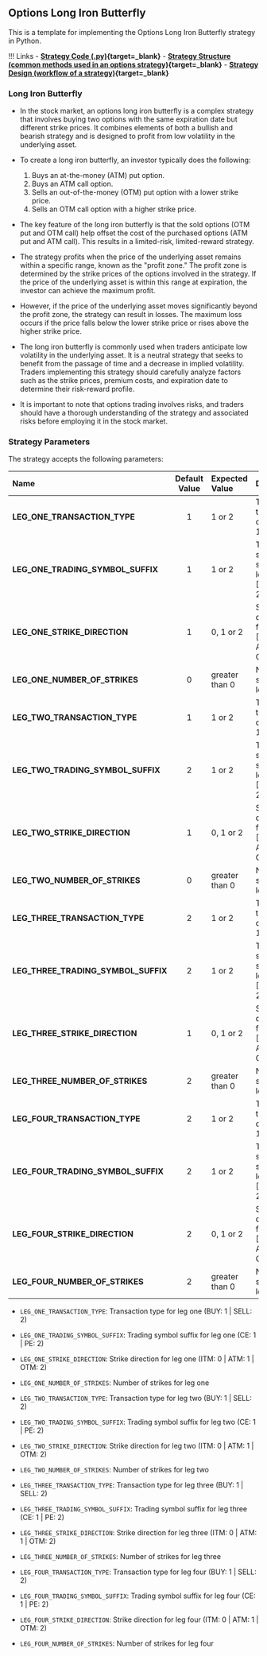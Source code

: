 ## Options Long Iron Butterfly

This is a template for implementing the Options Long Iron Butterfly strategy in Python.

!!! Links
    - **[Strategy Code (.py)](https://github.com/algobulls/pyalgostrategypool/blob/master/pyalgostrategypool/options_long_iron_butterfly.py){target=_blank}**
    - **[Strategy Structure (common methods used in an options strategy)](common_options_strategy.md){target=_blank}**
    - **[Strategy Design (workflow of a strategy)](../pyalgotrad/structure.md){target=_blank}**

### Long Iron Butterfly
- In the stock market, an options long iron butterfly is a complex strategy that involves buying two options with the same expiration date but different strike prices. It combines elements of both a bullish and bearish strategy and is designed to profit from low volatility in the underlying asset.

- To create a long iron butterfly, an investor typically does the following:

    1. Buys an at-the-money (ATM) put option.
    2. Buys an ATM call option.
    3. Sells an out-of-the-money (OTM) put option with a lower strike price.
    4. Sells an OTM call option with a higher strike price.

- The key feature of the long iron butterfly is that the sold options (OTM put and OTM call) help offset the cost of the purchased options (ATM put and ATM call). This results in a limited-risk, limited-reward strategy.

- The strategy profits when the price of the underlying asset remains within a specific range, known as the "profit zone." The profit zone is determined by the strike prices of the options involved in the strategy. If the price of the underlying asset is within this range at expiration, the investor can achieve the maximum profit.

- However, if the price of the underlying asset moves significantly beyond the profit zone, the strategy can result in losses. The maximum loss occurs if the price falls below the lower strike price or rises above the higher strike price.

- The long iron butterfly is commonly used when traders anticipate low volatility in the underlying asset. It is a neutral strategy that seeks to benefit from the passage of time and a decrease in implied volatility. Traders implementing this strategy should carefully analyze factors such as the strike prices, premium costs, and expiration date to determine their risk-reward profile.

- It is important to note that options trading involves risks, and traders should have a thorough understanding of the strategy and associated risks before employing it in the stock market.


### Strategy Parameters

The strategy accepts the following parameters:


| Name                                | Default Value | Expected Value     | Description                                                        |
|:------------------------------------|:-------------:|:-------------------|:-------------------------------------------------------------------|
| **LEG_ONE_TRANSACTION_TYPE**        |       1       | 1 or 2             | Transaction type for leg one. [BUY: 1, SELL: 2]                    |
| **LEG_ONE_TRADING_SYMBOL_SUFFIX**   |       1       | 1 or 2             | Trading symbol suffix for leg one. [CE: 1,  PE: 2]                 |
| **LEG_ONE_STRIKE_DIRECTION**        |       1       | 0, 1 or 2          | Strike direction for leg one. [ITM: 0, ATM: 1,  OTM: 2]            |
| **LEG_ONE_NUMBER_OF_STRIKES**       |       0       | greater than 0     | Number of strikes for leg one.                                     |
| **LEG_TWO_TRANSACTION_TYPE**        |       1       | 1 or 2             | Transaction type for leg one. [BUY: 1, SELL: 2]                    |
| **LEG_TWO_TRADING_SYMBOL_SUFFIX**   |       2       | 1 or 2             | Trading symbol suffix for leg one. [CE: 1,  PE: 2]                 |
| **LEG_TWO_STRIKE_DIRECTION**        |       1       | 0, 1 or 2          | Strike direction for leg one. [ITM: 0, ATM: 1,  OTM: 2]            |
| **LEG_TWO_NUMBER_OF_STRIKES**       |       0       | greater than 0     | Number of strikes for leg one.                                     |
| **LEG_THREE_TRANSACTION_TYPE**      |       2       | 1 or 2             | Transaction type for leg one. [BUY: 1, SELL: 2]                    |
| **LEG_THREE_TRADING_SYMBOL_SUFFIX** |       2       | 1 or 2             | Trading symbol suffix for leg one. [CE: 1,  PE: 2]                 |
| **LEG_THREE_STRIKE_DIRECTION**      |       1       | 0, 1 or 2          | Strike direction for leg one. [ITM: 0, ATM: 1,  OTM: 2]            |
| **LEG_THREE_NUMBER_OF_STRIKES**     |       2       | greater than 0     | Number of strikes for leg one.                                     |
| **LEG_FOUR_TRANSACTION_TYPE**       |       2       | 1 or 2             | Transaction type for leg one. [BUY: 1, SELL: 2]                    |
| **LEG_FOUR_TRADING_SYMBOL_SUFFIX**  |       2       | 1 or 2             | Trading symbol suffix for leg one. [CE: 1,  PE: 2]                 |
| **LEG_FOUR_STRIKE_DIRECTION**       |       2       | 0, 1 or 2          | Strike direction for leg one. [ITM: 0, ATM: 1,  OTM: 2]            |
| **LEG_FOUR_NUMBER_OF_STRIKES**      |       2       | greater than 0     | Number of strikes for leg one.                                     |

- `LEG_ONE_TRANSACTION_TYPE`: Transaction type for leg one (BUY: 1 | SELL: 2)
- `LEG_ONE_TRADING_SYMBOL_SUFFIX`: Trading symbol suffix for leg one (CE: 1 | PE: 2)
- `LEG_ONE_STRIKE_DIRECTION`: Strike direction for leg one (ITM: 0 | ATM: 1 | OTM: 2)
- `LEG_ONE_NUMBER_OF_STRIKES`: Number of strikes for leg one

- `LEG_TWO_TRANSACTION_TYPE`: Transaction type for leg two (BUY: 1 | SELL: 2)
- `LEG_TWO_TRADING_SYMBOL_SUFFIX`: Trading symbol suffix for leg two (CE: 1 | PE: 2)
- `LEG_TWO_STRIKE_DIRECTION`: Strike direction for leg two (ITM: 0 | ATM: 1 | OTM: 2)
- `LEG_TWO_NUMBER_OF_STRIKES`: Number of strikes for leg two

- `LEG_THREE_TRANSACTION_TYPE`: Transaction type for leg three (BUY: 1 | SELL: 2)
- `LEG_THREE_TRADING_SYMBOL_SUFFIX`: Trading symbol suffix for leg three (CE: 1 | PE: 2)
- `LEG_THREE_STRIKE_DIRECTION`: Strike direction for leg three (ITM: 0 | ATM: 1 | OTM: 2)
- `LEG_THREE_NUMBER_OF_STRIKES`: Number of strikes for leg three

- `LEG_FOUR_TRANSACTION_TYPE`: Transaction type for leg four (BUY: 1 | SELL: 2)
- `LEG_FOUR_TRADING_SYMBOL_SUFFIX`: Trading symbol suffix for leg four (CE: 1 | PE: 2)
- `LEG_FOUR_STRIKE_DIRECTION`: Strike direction for leg four (ITM: 0 | ATM: 1 | OTM: 2)
- `LEG_FOUR_NUMBER_OF_STRIKES`: Number of strikes for leg four


